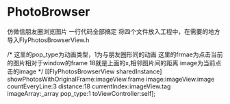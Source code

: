 # PhotoBrowser
仿微信朋友圈浏览图片 一行代码全部搞定
将四个文件放入工程中，在需要的地方导入FlyPhotosBrowserView.h

/*
这里的pop_type为动画类型，1为与朋友圈形同的动画
这里的frmae为点击当前的图片相对于window的frame
18就是上面的x,相邻图片间的距离
image为当前点击的image
*/
[[FlyPhotosBrowserView sharedInstance] showPhotosWithOriginalFrame:imageView.frame  image:imageView.image countEveryLine:3 distance:18 currentIndex:imageView.tag imageArray:_array pop_type:1 toViewController:self];
